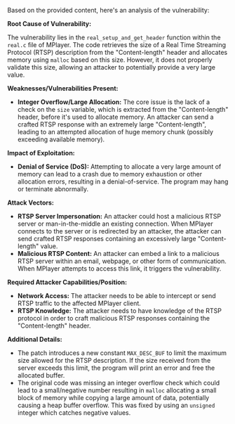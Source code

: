 Based on the provided content, here's an analysis of the vulnerability:

**Root Cause of Vulnerability:**

The vulnerability lies in the `real_setup_and_get_header` function within the `real.c` file of MPlayer. The code retrieves the size of a Real Time Streaming Protocol (RTSP) description from the "Content-length" header and allocates memory using `malloc` based on this size. However, it does not properly validate this size, allowing an attacker to potentially provide a very large value.

**Weaknesses/Vulnerabilities Present:**

*   **Integer Overflow/Large Allocation:** The core issue is the lack of a check on the `size` variable, which is extracted from the "Content-length" header, before it's used to allocate memory.  An attacker can send a crafted RTSP response with an extremely large "Content-length", leading to an attempted allocation of huge memory chunk (possibly exceeding available memory).

**Impact of Exploitation:**

*   **Denial of Service (DoS):** Attempting to allocate a very large amount of memory can lead to a crash due to memory exhaustion or other allocation errors, resulting in a denial-of-service. The program may hang or terminate abnormally.

**Attack Vectors:**

*   **RTSP Server Impersonation:**  An attacker could host a malicious RTSP server or man-in-the-middle an existing connection. When MPlayer connects to the server or is redirected by an attacker, the attacker can send crafted RTSP responses containing an excessively large "Content-length" value.
*   **Malicious RTSP Content:**  An attacker can embed a link to a malicious RTSP server within an email, webpage, or other form of communication. When MPlayer attempts to access this link, it triggers the vulnerability.

**Required Attacker Capabilities/Position:**

*   **Network Access:**  The attacker needs to be able to intercept or send RTSP traffic to the affected MPlayer client.
*   **RTSP Knowledge:** The attacker needs to have knowledge of the RTSP protocol in order to craft malicious RTSP responses containing the "Content-length" header.

**Additional Details:**
* The patch introduces a new constant `MAX_DESC_BUF` to limit the maximum size allowed for the RTSP description. If the size received from the server exceeds this limit, the program will print an error and free the allocated buffer.
* The original code was missing an integer overflow check which could lead to a small/negative number resulting in `malloc` allocating a small block of memory while copying a large amount of data, potentially causing a heap buffer overflow. This was fixed by using an `unsigned` integer which catches negative values.